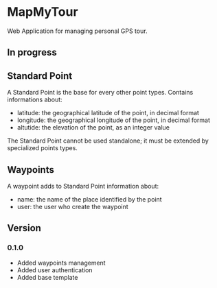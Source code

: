 # MapMyTour
Web Application for managing personal GPS tour.

## In progress


## Standard Point
A Standard Point is the base for every other point types. Contains informations about:
- latitude: the geographical latitude of the point, in decimal format
- longitude: the geographical longitude of the point, in decimal format
- altutide: the elevation of the point, as an integer value

The Standard Point cannot be used standalone; it must be extended by specialized points types.

## Waypoints
A waypoint adds to Standard Point information about:
- name: the name of the place identified by the point
- user: the user who create the waypoint


## Version

### 0.1.0
- Added waypoints management
- Added user authentication
- Added base template

